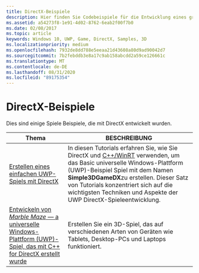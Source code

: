 ```yaml
---
title: DirectX-Beispiele
description: Hier finden Sie Codebeispiele für die Entwicklung eines grundlegenden DirectX 3D-Spiels und ein Spiel, das auf verschiedenen Gerätetypen funktioniert.
ms.assetid: a54273f8-1e91-4d02-8762-6eab2f00f7b0
ms.date: 02/08/2017
ms.topic: article
keywords: Windows 10, UWP, Game, DirectX, Samples, 3D
ms.localizationpriority: medium
ms.openlocfilehash: 7932de8dd788e5eeaa21d43608a80d9ad90042d7
ms.sourcegitcommit: 7b2febddb3e8a17c9ab158abcdd2a59ce126661c
ms.translationtype: MT
ms.contentlocale: de-DE
ms.lasthandoff: 08/31/2020
ms.locfileid: "89175354"
---
```

# <a name="directx-samples"></a>DirectX-Beispiele

Dies sind einige Spiele Beispiele, die mit DirectX entwickelt wurden.

|Thema|BESCHREIBUNG|
|-|-|
|[Erstellen eines einfachen UWP-Spiels mit DirectX](tutorial--create-your-first-uwp-directx-game.md)|In diesen Tutorials erfahren Sie, wie Sie DirectX und [C++/WinRT](../cpp-and-winrt-apis/index.md) verwenden, um das Basic universelle Windows-Plattform (UWP)-Beispiel Spiel mit dem Namen **Simple3DGameDX**zu erstellen. Dieser Satz von Tutorials konzentriert sich auf die wichtigsten Techniken und Aspekte der UWP DirectX-Spieleentwicklung.|
|[Entwickeln von *Marble Maze* &mdash; a universelle Windows-Plattform (UWP)-Spiel, das mit C++ for DirectX erstellt wurde](developing-marble-maze-a-windows-store-game-in-cpp-and-directx.md)|Erstellen Sie ein 3D-Spiel, das auf verschiedenen Arten von Geräten wie Tablets, Desktop-PCs und Laptops funktioniert.|